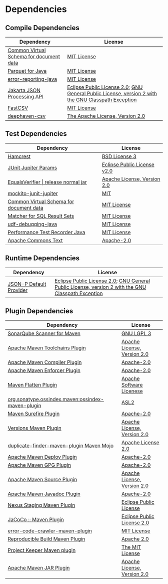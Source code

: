 <!-- @formatter:off -->
# Dependencies

## Compile Dependencies

| Dependency                                   | License                                                                                                      |
| -------------------------------------------- | ------------------------------------------------------------------------------------------------------------ |
| [Common Virtual Schema for document data][0] | [MIT License][1]                                                                                             |
| [Parquet for Java][2]                        | [MIT License][3]                                                                                             |
| [error-reporting-java][4]                    | [MIT License][5]                                                                                             |
| [Jakarta JSON Processing API][6]             | [Eclipse Public License 2.0][7]; [GNU General Public License, version 2 with the GNU Classpath Exception][8] |
| [FastCSV][9]                                 | [MIT License][10]                                                                                            |
| [deephaven-csv][11]                          | [The Apache License, Version 2.0][12]                                                                        |

## Test Dependencies

| Dependency                                   | License                           |
| -------------------------------------------- | --------------------------------- |
| [Hamcrest][13]                               | [BSD License 3][14]               |
| [JUnit Jupiter Params][15]                   | [Eclipse Public License v2.0][16] |
| [EqualsVerifier \| release normal jar][17]   | [Apache License, Version 2.0][12] |
| [mockito-junit-jupiter][18]                  | [MIT][10]                         |
| [Common Virtual Schema for document data][0] | [MIT License][1]                  |
| [Matcher for SQL Result Sets][19]            | [MIT License][20]                 |
| [udf-debugging-java][21]                     | [MIT License][22]                 |
| [Performance Test Recorder Java][23]         | [MIT License][24]                 |
| [Apache Commons Text][25]                    | [Apache-2.0][12]                  |

## Runtime Dependencies

| Dependency                   | License                                                                                                      |
| ---------------------------- | ------------------------------------------------------------------------------------------------------------ |
| [JSON-P Default Provider][6] | [Eclipse Public License 2.0][7]; [GNU General Public License, version 2 with the GNU Classpath Exception][8] |

## Plugin Dependencies

| Dependency                                              | License                           |
| ------------------------------------------------------- | --------------------------------- |
| [SonarQube Scanner for Maven][26]                       | [GNU LGPL 3][27]                  |
| [Apache Maven Toolchains Plugin][28]                    | [Apache License, Version 2.0][12] |
| [Apache Maven Compiler Plugin][29]                      | [Apache-2.0][12]                  |
| [Apache Maven Enforcer Plugin][30]                      | [Apache-2.0][12]                  |
| [Maven Flatten Plugin][31]                              | [Apache Software Licenese][12]    |
| [org.sonatype.ossindex.maven:ossindex-maven-plugin][32] | [ASL2][33]                        |
| [Maven Surefire Plugin][34]                             | [Apache-2.0][12]                  |
| [Versions Maven Plugin][35]                             | [Apache License, Version 2.0][12] |
| [duplicate-finder-maven-plugin Maven Mojo][36]          | [Apache License 2.0][37]          |
| [Apache Maven Deploy Plugin][38]                        | [Apache-2.0][12]                  |
| [Apache Maven GPG Plugin][39]                           | [Apache-2.0][12]                  |
| [Apache Maven Source Plugin][40]                        | [Apache License, Version 2.0][12] |
| [Apache Maven Javadoc Plugin][41]                       | [Apache-2.0][12]                  |
| [Nexus Staging Maven Plugin][42]                        | [Eclipse Public License][43]      |
| [JaCoCo :: Maven Plugin][44]                            | [Eclipse Public License 2.0][45]  |
| [error-code-crawler-maven-plugin][46]                   | [MIT License][47]                 |
| [Reproducible Build Maven Plugin][48]                   | [Apache 2.0][33]                  |
| [Project Keeper Maven plugin][49]                       | [The MIT License][50]             |
| [Apache Maven JAR Plugin][51]                           | [Apache License, Version 2.0][12] |

[0]: https://github.com/exasol/virtual-schema-common-document/
[1]: https://github.com/exasol/virtual-schema-common-document/blob/main/LICENSE
[2]: https://github.com/exasol/parquet-io-java/
[3]: https://github.com/exasol/parquet-io-java/blob/main/LICENSE
[4]: https://github.com/exasol/error-reporting-java/
[5]: https://github.com/exasol/error-reporting-java/blob/main/LICENSE
[6]: https://github.com/eclipse-ee4j/jsonp
[7]: https://projects.eclipse.org/license/epl-2.0
[8]: https://projects.eclipse.org/license/secondary-gpl-2.0-cp
[9]: https://github.com/osiegmar/FastCSV
[10]: https://opensource.org/licenses/MIT
[11]: https://github.com/deephaven/deephaven-csv
[12]: https://www.apache.org/licenses/LICENSE-2.0.txt
[13]: http://hamcrest.org/JavaHamcrest/
[14]: http://opensource.org/licenses/BSD-3-Clause
[15]: https://junit.org/junit5/
[16]: https://www.eclipse.org/legal/epl-v20.html
[17]: https://www.jqno.nl/equalsverifier
[18]: https://github.com/mockito/mockito
[19]: https://github.com/exasol/hamcrest-resultset-matcher/
[20]: https://github.com/exasol/hamcrest-resultset-matcher/blob/main/LICENSE
[21]: https://github.com/exasol/udf-debugging-java/
[22]: https://github.com/exasol/udf-debugging-java/blob/main/LICENSE
[23]: https://github.com/exasol/performance-test-recorder-java/
[24]: https://github.com/exasol/performance-test-recorder-java/blob/main/LICENSE
[25]: https://commons.apache.org/proper/commons-text
[26]: http://sonarsource.github.io/sonar-scanner-maven/
[27]: http://www.gnu.org/licenses/lgpl.txt
[28]: https://maven.apache.org/plugins/maven-toolchains-plugin/
[29]: https://maven.apache.org/plugins/maven-compiler-plugin/
[30]: https://maven.apache.org/enforcer/maven-enforcer-plugin/
[31]: https://www.mojohaus.org/flatten-maven-plugin/
[32]: https://sonatype.github.io/ossindex-maven/maven-plugin/
[33]: http://www.apache.org/licenses/LICENSE-2.0.txt
[34]: https://maven.apache.org/surefire/maven-surefire-plugin/
[35]: https://www.mojohaus.org/versions/versions-maven-plugin/
[36]: https://basepom.github.io/duplicate-finder-maven-plugin
[37]: http://www.apache.org/licenses/LICENSE-2.0.html
[38]: https://maven.apache.org/plugins/maven-deploy-plugin/
[39]: https://maven.apache.org/plugins/maven-gpg-plugin/
[40]: https://maven.apache.org/plugins/maven-source-plugin/
[41]: https://maven.apache.org/plugins/maven-javadoc-plugin/
[42]: http://www.sonatype.com/public-parent/nexus-maven-plugins/nexus-staging/nexus-staging-maven-plugin/
[43]: http://www.eclipse.org/legal/epl-v10.html
[44]: https://www.jacoco.org/jacoco/trunk/doc/maven.html
[45]: https://www.eclipse.org/legal/epl-2.0/
[46]: https://github.com/exasol/error-code-crawler-maven-plugin/
[47]: https://github.com/exasol/error-code-crawler-maven-plugin/blob/main/LICENSE
[48]: http://zlika.github.io/reproducible-build-maven-plugin
[49]: https://github.com/exasol/project-keeper/
[50]: https://github.com/exasol/project-keeper/blob/main/LICENSE
[51]: https://maven.apache.org/plugins/maven-jar-plugin/
